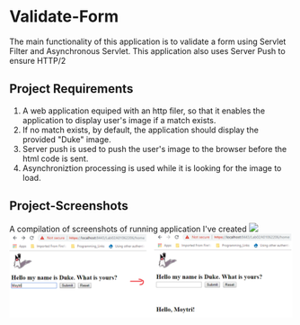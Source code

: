 # Validate-Form
The main functionality of this application is to validate a form using Servlet Filter and Asynchronous Servlet.
This application also uses Server Push to ensure HTTP/2

## Project Requirements
1. A web application equiped with an http filer, so that it enables the application to display user's image if a match exists.
2. If no match exists, by default, the application should display the provided "Duke" image.
3. Server push is used to push the user's image to the browser before the html code is sent.
4. Asynchroniztion processing is used while it is looking for the image to load.

## Project-Screenshots

A compilation of screenshots of running application I've created
![](https://github.com/Moytri/Validate-Form/async-filter-http2/blob/master/images/open.png)
![](https://github.com/Moytri/Validate-Form/blob/master/images/open2.png)

